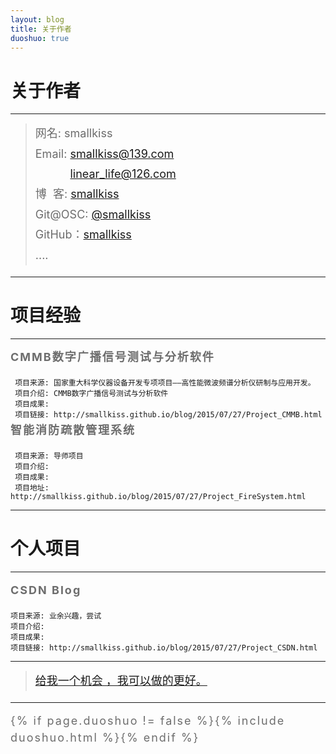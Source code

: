 ```yaml
---
layout: blog
title: 关于作者
duoshuo: true
---
```


<style>
p {
    color: #6D6D6D;
    font-size: 18px;
    line-height: 1.5;
    letter-spacing: 2px;
    margin-top: -10px;
}
hr {
	margin-top: 0;
	margin-bottom: 25px;
}
blockquote p {
    line-height: 1.8;
    letter-spacing: 0px;
}
</style>


# 关于作者

<hr id="line"/>



> 网名: smallkiss   
> Email: <a href="mailto:smallkiss@139.com">smallkiss@139.com</a><br />
&nbsp;&nbsp;&nbsp;&nbsp;&nbsp;&nbsp;&nbsp;&nbsp;&nbsp;&nbsp;&nbsp;<a href="mailto:linear_life@126.com">linear_life@126.com</a>   
> 博&nbsp;&nbsp;客: <a href="http://smallkiss.github.io/">smallkiss</a>  
> Git@OSC: <a href="http://git.oschina.net/smallkiss">@smallkiss</a>  
> GitHub：[smallkiss](https://github.com/smallkiss)  
> ....

---

# 项目经验

<hr id="line"/>


**CMMB数字广播信号测试与分析软件**

	 项目来源: 国家重大科学仪器设备开发专项项目——高性能微波频谱分析仪研制与应用开发。
	 项目介绍: CMMB数字广播信号测试与分析软件
	 项目成果:
	 项目链接: http://smallkiss.github.io/blog/2015/07/27/Project_CMMB.html
	
**智能消防疏散管理系统**

	 项目来源: 导师项目
	 项目介绍:
	 项目成果:
	 项目地址: http://smallkiss.github.io/blog/2015/07/27/Project_FireSystem.html
	
---

# 个人项目

<hr id="line"/>



**CSDN Blog**
   
	项目来源: 业余兴趣，尝试
	项目介绍: 
	项目成果: 
	项目链接: http://smallkiss.github.io/blog/2015/07/27/Project_CSDN.html
	
---

> [给我一个机会 ，我可以做的更好。](/)

---

{% if page.duoshuo != false %}{% include duoshuo.html %}{% endif %}